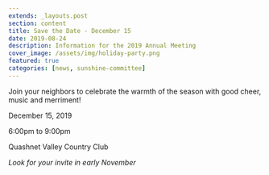 ```yaml
---
extends: _layouts.post
section: content
title: Save the Date - December 15
date: 2019-08-24
description: Information for the 2019 Annual Meeting
cover_image: /assets/img/holiday-party.png
featured: true
categories: [news, sunshine-committee]
---
```


Join your neighbors to celebrate the warmth of the season with good cheer, music and merriment!

December 15, 2019

6:00pm to 9:00pm

Quashnet Valley Country Club

_Look for your invite in early November_
